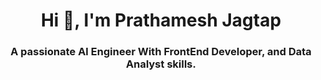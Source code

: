 <h1 align="center">Hi 👋, I'm Prathamesh Jagtap</h1>
<h3 align="center">A passionate AI Engineer With FrontEnd Developer, and Data Analyst skills.</h3>
